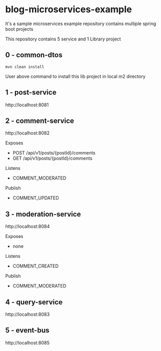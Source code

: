 # blog-microservices-example
It's a sample microservices example repository contains multiple spring boot projects

This repository contains 5 service and 1 Library project

## 0 - common-dtos
`mvn clean install`

User above command to install this lib project in local m2 directory


## 1 - post-service
http://localhost:8081

## 2 -  comment-service
http://localhost:8082

Exposes
* POST /api/v1/posts/{postId}/comments
* GET /api/v1/posts/{postId}/comments

Listens
* COMMENT_MODERATED

Publish
* COMMENT_UPDATED

## 3 - moderation-service
http://localhost:8084

Exposes
* none

Listens
* COMMENT_CREATED

Publish
* COMMENT_MODERATED


## 4 - query-service
http://localhost:8083

## 5 - event-bus
http://localhost:8085
